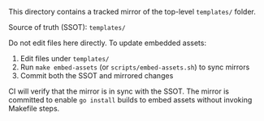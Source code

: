 This directory contains a tracked mirror of the top-level `templates/` folder.

Source of truth (SSOT): `templates/`

Do not edit files here directly. To update embedded assets:

1) Edit files under `templates/`
2) Run `make embed-assets` (or `scripts/embed-assets.sh`) to sync mirrors
3) Commit both the SSOT and mirrored changes

CI will verify that the mirror is in sync with the SSOT. The mirror is committed to
enable `go install` builds to embed assets without invoking Makefile steps.

